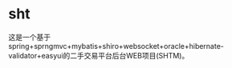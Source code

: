 # sht
这是一个基于spring+sprngmvc+mybatis+shiro+websocket+oracle+hibernate-validator+easyui的二手交易平台后台WEB项目(SHTM)。 